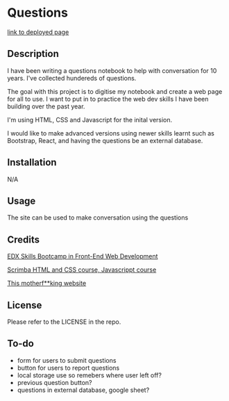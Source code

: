 # Questions
[link to deployed page](https://liquidgarbage.github.io/questions/)

## Description
I have been writing a questions notebook to help with conversation for 10 years.
I've collected hundereds of questions.


The goal with this project is to digitise my notebook and create a web page for all to use.
I want to put in to practice the web dev skills I have been building over the past year.

I'm using HTML, CSS and Javascript for the inital version. 

I would like to make advanced versions using newer skills learnt such as  Bootstrap, React, and having the questions be an external database. 


## Installation

N/A

## Usage
The site can be used to make conversation using the questions


## Credits
[EDX Skills Bootcamp in Front-End Web Development](https://www.edx.org/boot-camps/coding/skills-bootcamp-in-front-end-web-development)

[Scrimba HTML and CSS course, Javascrippt course](https://v2.scrimba.com/courses)

[This motherf**king website](https://www.motherfuckingwebsite.com/)


## License

Please refer to the LICENSE in the repo.

## To-do
- form for users to submit questions
- button for users to report questions
- local storage use so remebers where user left off?
- previous question button?
- questions in external database, google sheet?